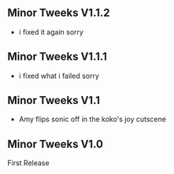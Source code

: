 ## Minor Tweeks V1.1.2
- i fixed it again sorry

## Minor Tweeks V1.1.1
- i fixed what i failed sorry

## Minor Tweeks V1.1
- Amy flips sonic off in the koko's joy cutscene

## Minor Tweeks V1.0
First Release
